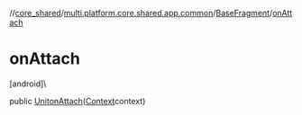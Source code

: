 //[core_shared](../../../index.md)/[multi.platform.core.shared.app.common](../index.md)/[BaseFragment](index.md)/[onAttach](on-attach.md)

# onAttach

[android]\

public [Unit](https://kotlinlang.org/api/latest/jvm/stdlib/kotlin/-unit/index.html)[onAttach](on-attach.md)([Context](https://developer.android.com/reference/kotlin/android/content/Context.html)context)

